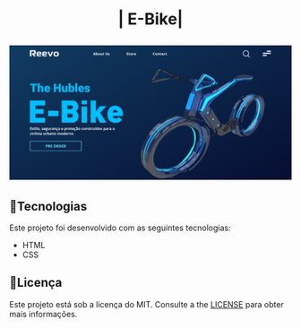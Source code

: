 

<h1 align="center">
| E-Bike| <br>
</h1>

<h2 align="center">
<img src="imagens/Projeto_finalizado.png" alt="" width="750">
</h2>

## :rocket:**Tecnologias**
Este projeto foi desenvolvido com as seguintes tecnologias:
*  HTML
*  CSS

## :pencil:**Licença**
Este projeto está sob a licença do MIT. Consulte a the [LICENSE](https://github.com/LuisRobertoAntunes/Efeitos-de-preenchimento-de-icone/blob/main/github/LICENSE) para obter mais informações.